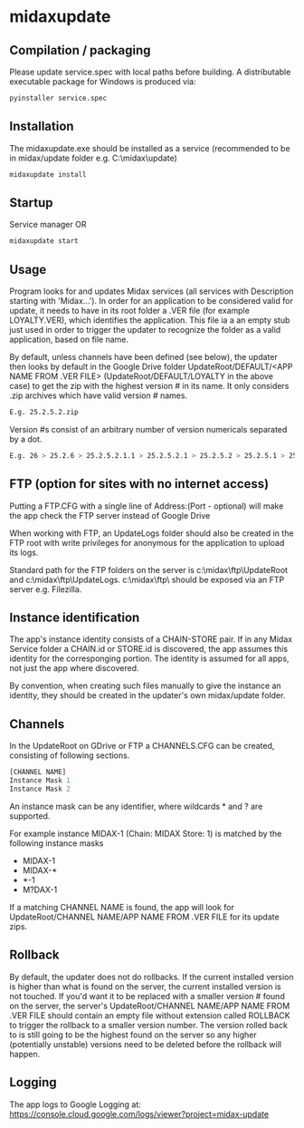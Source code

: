 # midaxupdate

## Compilation / packaging

Please update service.spec with local paths before building.
A distributable executable package  for Windows is produced via:

```bash
pyinstaller service.spec
```

## Installation

The midaxupdate.exe should be installed as a service (recommended to be in midax/update folder e.g. C:\midax\update)

```bash
midaxupdate install
```

## Startup

Service manager OR

```bash
midaxupdate start
```

## Usage

Program looks for and updates Midax services (all services with Description starting with 'Midax...').
In order for an application to be considered valid for update, it needs to have in its root folder a .VER file (for example LOYALTY.VER),
which identifies the application. This file ia a an empty stub just used in order to trigger the updater to recognize the folder as a valid application,
based on file name.

By default, unless channels have been defined (see below), the updater then looks by default in the Google Drive folder 
UpdateRoot/DEFAULT/<APP NAME FROM .VER FILE> (UpdateRoot/DEFAULT/LOYALTY in the above
case) to get the zip with the highest version # in its name. It only considers .zip archives which have valid version # names.
```bash
E.g. 25.2.5.2.zip
```

Version #s consist of an arbitrary number of version numericals separated by a dot. 
```bash
E.g. 26 > 25.2.6 > 25.2.5.2.1.1 > 25.2.5.2.1 > 25.2.5.2 > 25.2.5.1 > 25.2.4
```

## FTP (option for sites with no internet access)
Putting a FTP.CFG with a single line of Address:(Port - optional) will make the app check the FTP server instead of Google Drive

When working with FTP, an UpdateLogs folder should also be created in the FTP root with write privileges for anonymous
for the application to upload its logs.

Standard path for the FTP folders on the server is c:\midax\ftp\UpdateRoot and c:\midax\ftp\UpdateLogs. c:\midax\ftp\ should be
exposed via an FTP server e.g. Filezilla.

## Instance identification
The app's instance identity consists of a CHAIN-STORE pair.
If in any Midax Service folder a CHAIN.id or STORE.id is discovered, the app assumes this identity for the corresponging portion. 
The identity is assumed for all apps, not just the app where discovered.

By convention, when creating such files manually to give the instance an identity, they should be created in the updater's own 
midax/update folder.

## Channels
In the UpdateRoot on GDrive or FTP a CHANNELS.CFG can be created, consisting of following sections.

```python
[CHANNEL NAME]
Instance Mask 1
Instance Mask 2
```

An instance mask can be any identifier, where wildcards * and ? are supported.

For example instance MIDAX-1 (Chain: MIDAX Store: 1) is matched by the following instance masks
- MIDAX-1
- MIDAX-*
- *-1
- M?DAX-1

If a matching CHANNEL NAME is found, the app will look for UpdateRoot/CHANNEL NAME/APP NAME FROM .VER FILE for its update zips.

## Rollback
By default, the updater does not do rollbacks. If the current installed version is higher than what is found on the server, the current
installed version is not touched. If you'd want it to be replaced with a smaller version # found on the server, the server's 
UpdateRoot/CHANNEL NAME/APP NAME FROM .VER FILE should contain an empty file without extension called ROLLBACK to trigger the 
rollback to a smaller version number. The version rolled back to is still going to be the highest found on the server so any higher 
(potentially unstable) versions need to be deleted before the rollback will happen.

## Logging
The app logs to Google Logging at:
https://console.cloud.google.com/logs/viewer?project=midax-update
